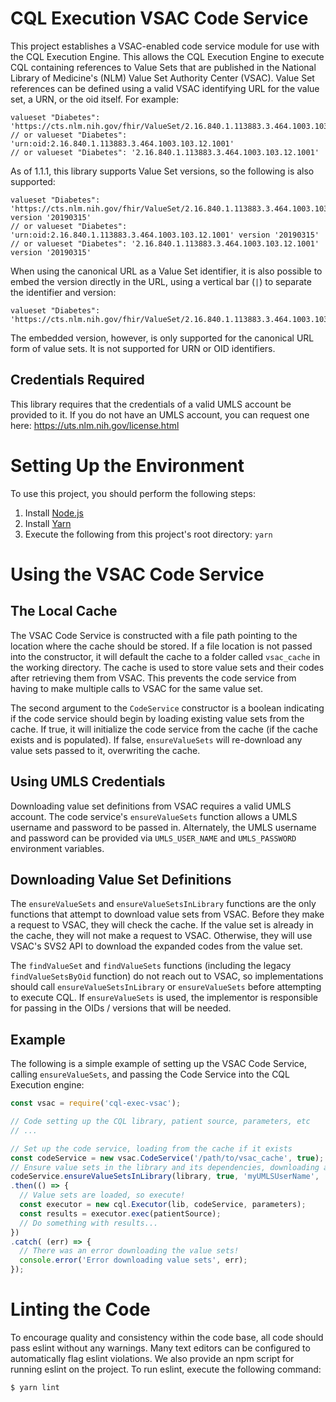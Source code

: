 # CQL Execution VSAC Code Service

This project establishes a VSAC-enabled code service module for use with the CQL Execution Engine.  This allows the
CQL Execution Engine to execute CQL containing references to Value Sets that are published in the National Library of
Medicine's (NLM) Value Set Authority Center (VSAC).  Value Set references can be defined using a valid VSAC
identifying URL for the value set, a URN, or the oid itself.  For example:

```
valueset "Diabetes": 'https://cts.nlm.nih.gov/fhir/ValueSet/2.16.840.1.113883.3.464.1003.103.12.1001'
// or valueset "Diabetes": 'urn:oid:2.16.840.1.113883.3.464.1003.103.12.1001'
// or valueset "Diabetes": '2.16.840.1.113883.3.464.1003.103.12.1001'
```

As of 1.1.1, this library supports Value Set versions, so the following is also supported:

```
valueset "Diabetes": 'https://cts.nlm.nih.gov/fhir/ValueSet/2.16.840.1.113883.3.464.1003.103.12.1001' version '20190315'
// or valueset "Diabetes": 'urn:oid:2.16.840.1.113883.3.464.1003.103.12.1001' version '20190315'
// or valueset "Diabetes": '2.16.840.1.113883.3.464.1003.103.12.1001' version '20190315'
```

When using the canonical URL as a Value Set identifier, it is also possible to embed the version directly in the URL, using a vertical bar (`|`) to separate the identifier and version:

```
valueset "Diabetes": 'https://cts.nlm.nih.gov/fhir/ValueSet/2.16.840.1.113883.3.464.1003.103.12.1001|20190315'
```

The embedded version, however, is only supported for the canonical URL form of value sets.  It is not supported for URN or OID identifiers.

## Credentials Required

This library requires that the credentials of a valid UMLS account be provided to it.  If you do not have an UMLS
account, you can request one here: https://uts.nlm.nih.gov/license.html

# Setting Up the Environment

To use this project, you should perform the following steps:

1. Install [Node.js](https://nodejs.org/en/download/)
2. Install [Yarn](https://yarnpkg.com/en/docs/install)
3. Execute the following from this project's root directory: `yarn`

# Using the VSAC Code Service

## The Local Cache

The VSAC Code Service is constructed with a file path pointing to the location where the cache should be stored.  If
a file location is not passed into the constructor, it will default the cache to a folder called `vsac_cache` in the
working directory.  The cache is used to store value sets and their codes after retrieving them from VSAC.  This
prevents the code service from having to make multiple calls to VSAC for the same value set.

The second argument to the `CodeService` constructor is a boolean indicating if the code service should begin by
loading existing value sets from the cache.  If true, it will initialize the code service from the cache (if the
cache exists and is populated).  If false, `ensureValueSets` will re-download any value sets passed to it, overwriting
the cache.

## Using UMLS Credentials

Downloading value set definitions from VSAC requires a valid UMLS account.  The code service's `ensureValueSets`
function allows a UMLS username and password to be passed in.  Alternately, the UMLS username and password can be
provided via `UMLS_USER_NAME` and `UMLS_PASSWORD` environment variables.

## Downloading Value Set Definitions

The `ensureValueSets` and `ensureValueSetsInLibrary` functions are the only functions that attempt to download value
sets from VSAC.  Before they make a request to VSAC, they will check the cache.  If the value set is already in the
cache, they will not make a request to VSAC.  Otherwise, they will use VSAC's SVS2 API to download the expanded codes
from the value set.

The `findValueSet` and `findValueSets` functions (including the legacy `findValueSetsByOid` function) do not reach out
to VSAC, so implementations should call `ensureValueSetsInLibrary` or `ensureValueSets` before attempting to execute
CQL.  If `ensureValueSets` is used, the implementor is responsible for passing in the OIDs / versions that will be
needed.

## Example

The following is a simple example of setting up the VSAC Code Service, calling `ensureValueSets`, and passing the
Code Service into the CQL Execution engine:

```js
const vsac = require('cql-exec-vsac');

// Code setting up the CQL library, patient source, parameters, etc
// ...

// Set up the code service, loading from the cache if it exists
const codeService = new vsac.CodeService('/path/to/vsac_cache', true);
// Ensure value sets in the library and its dependencies, downloading any missing value sets
codeService.ensureValueSetsInLibrary(library, true, 'myUMLSUserName', 'myUMLSPassword')
.then(() => {
  // Value sets are loaded, so execute!
  const executor = new cql.Executor(lib, codeService, parameters);
  const results = executor.exec(patientSource);
  // Do something with results...
})
.catch( (err) => {
  // There was an error downloading the value sets!
  console.error('Error downloading value sets', err);
});
```

# Linting the Code

To encourage quality and consistency within the code base, all code should pass eslint without any warnings.  Many text editors can be configured to automatically flag eslint violations.  We also provide an npm script for running eslint on the project.  To run eslint, execute the following command:
```
$ yarn lint
```